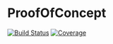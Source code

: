 # ProofOfConcept

[![Build Status](https://travis-ci.com/albert-oliver/ProofOfConcept.jl.svg?branch=main)](https://travis-ci.com/albert-oliver/ProofOfConcept.jl)
[![Coverage](https://codecov.io/gh/albert-oliver/ProofOfConcept.jl/branch/main/graph/badge.svg)](https://codecov.io/gh/albert-oliver/ProofOfConcept.jl)

